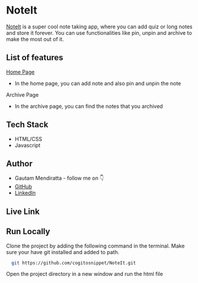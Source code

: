 
# NoteIt

[NoteIt](https://appnoteit.netlify.app/) is a super cool note taking app, where you can add quiz or long notes and store it forever. You can use functionalities like pin, unpin and archive to make the most out of it.


## List of features
[Home Page](https://appnoteit.netlify.app/)
- In the home page, you can add note and also pin and unpin the note

Archive Page
- In the archive page, you can find the notes that you archived


## Tech Stack

- HTML/CSS
- Javascript


## Author

-   Gautam Mendiratta - follow me on 👇
-   [GitHub]()
-   [LinkedIn](https://www.linkedin.com/in/gautam-mendiratta-090234214/)


## Live Link




## Run Locally

Clone the project by adding the following command in the terminal.
Make sure your have git installed and added to path.

```bash
  git https://github.com/cogitosnippet/NoteIt.git
```

Open the project directory in a new window and run the html file

